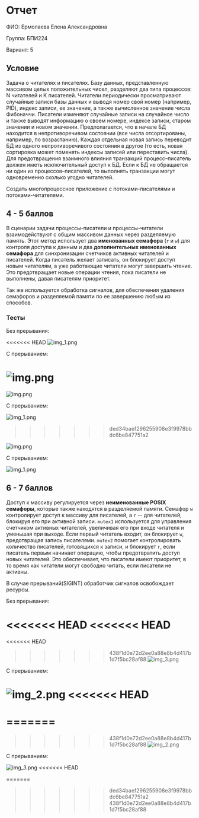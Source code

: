 # Отчет

ФИО: Ермолаева Елена Александровна

Группа: БПИ224

Вариант: 5

## Условие 

Задача о читателях и писателях. Базу данных, представленную массивом целых положительных чисел, разделяют два типа
процессов: N читателей и K писателей. Читатели периодически
просматривают случайные записи базы данных и выводя номер
свой номер (например, PID), индекс записи, ее значение, а также
вычисленное значение числа Фибоначчи. Писатели изменяют случайные записи на случайное число и также выводят информацию о
своем номере, индексе записи, старом значении и новом значении.
Предполагается, что в начале БД находится в непротиворечивом
состоянии (все числа отсортированы, например, по возрастанию).
Каждая отдельная новая запись переводит БД из одного непротиворечивого состояния в другое (то есть, новая сортировка может
поменять индексы записей или переставить числа). Для предотвращения взаимного влияния транзакций процесс–писатель должен
иметь исключительный доступ к БД. Если к БД не обращается
ни один из процессов–писателей, то выполнять транзакции могут
одновременно сколько угодно читателей.

Создать многопроцессное приложение с потоками-писателями
и потоками-читателями.


## 4 - 5 баллов

В сценарии задачи процессы-писатели и процессы-читатели 
взаимодействуют с общим массивом данных через разделяемую память.
Этот метод использует два __именованных семафора__ (`r` и `w`) для контроля доступа к данным и
два __дополнительных именованных семафора__ для синхронизации счетчиков активных 
читателей и писателей. Когда писатель желает записать, он блокирует доступ новым читателям, 
а уже работающие читатели могут завершить чтение. Это предотвращает 
новые операции чтения, пока писатели не выполнены, давая писателям приоритет.

Так же используется обработка сигналов, для обеспечения удаления семафоров и разделяемой
памяти по ее завершению любым из способов.

### Тесты 

Без прерывания:

<<<<<<< HEAD
![img_1.png](img/img_1.png)

С прерыванием:

![img.png](img/img.png)
=======
![img.png](img/img.png)

С прерыванием:

![img_1.png](img/img_1.png)
>>>>>>> ded34baef296255908e3f9978bbdc6be847751a2

![img.png](img/img.png)

С прерыванием:

![img_1.png](img/img_1.png)

## 6 - 7 баллов

Доступ к массиву регулируется через __неименованные POSIX семафоры__, 
которые также находятся в разделяемой памяти. 
Семафор `w` контролирует доступ к массиву для писателей, а `r` -- для читателей,
блокируя его при активной записи. `mutex1` используется для управления счетчиком активных
читателей, увеличивая его при входе читателя и уменьшая при выходе. 
Если первый читатель входит, он блокирует `w`, предотвращая запись писателями. 
`mutex2` помогает контролировать количество писателей, готовящихся к записи, и блокирует `r`,
если писатель первым начинает операцию, чтобы предотвратить доступ новых читателей. 
Это обеспечивает, что писатели имеют приоритет, в то время как читатели могут свободно читать,
если писатели не активны.

В случае прерываний(SIGINT) обработчик сигналов освобождает ресурсы.

Без прерывания:

<<<<<<< HEAD
<<<<<<< HEAD
=======
<<<<<<< HEAD
>>>>>>> 438f1d0e72d2ee0a88e8b4d417b1d7f5bc28af88
![img_3.png](img/img_3.png)

С прерыванием:

![img_2.png](img/img_2.png)
<<<<<<< HEAD
=======
=======
=======
>>>>>>> 438f1d0e72d2ee0a88e8b4d417b1d7f5bc28af88
![img_2.png](img/img_2.png)

С прерыванием:

![img_3.png](img/img_3.png)
<<<<<<< HEAD

=======
>>>>>>> ded34baef296255908e3f9978bbdc6be847751a2
>>>>>>> 438f1d0e72d2ee0a88e8b4d417b1d7f5bc28af88



